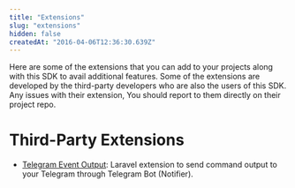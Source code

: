 ```yaml
---
title: "Extensions"
slug: "extensions"
hidden: false
createdAt: "2016-04-06T12:36:30.639Z"
---
```

Here are some of the extensions that you can add to your projects along with this SDK to avail additional features. Some of the extensions are developed by the third-party developers who are also the users of this SDK. Any issues with their extension, You should report to them directly on their project repo.

# Third-Party Extensions

- [Telegram Event Output](https://github.com/alberto-bottarini/laravel-telegram-event-output): Laravel extension to send command output to your Telegram through Telegram Bot (Notifier).